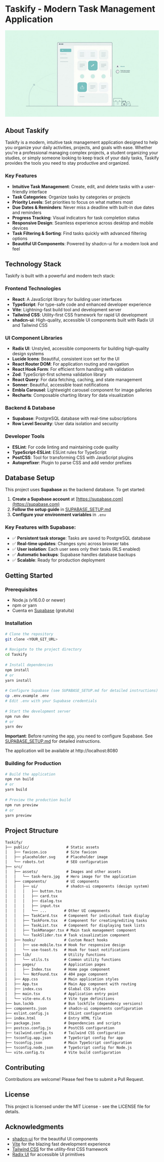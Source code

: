 # Taskify - Modern Task Management Application

![Taskify Banner](./src/assets/task-hero.jpg)

## About Taskify

Taskify is a modern, intuitive task management application designed to help you organize your daily activities, projects, and goals with ease. Whether you're a professional managing complex projects, a student organizing your studies, or simply someone looking to keep track of your daily tasks, Taskify provides the tools you need to stay productive and organized.

### Key Features

- **Intuitive Task Management**: Create, edit, and delete tasks with a user-friendly interface
- **Task Categories**: Organize tasks by categories or projects
- **Priority Levels**: Set priorities to focus on what matters most
- **Due Dates & Reminders**: Never miss a deadline with built-in due dates and reminders
- **Progress Tracking**: Visual indicators for task completion status
- **Responsive Design**: Seamless experience across desktop and mobile devices
- **Task Filtering & Sorting**: Find tasks quickly with advanced filtering options
- **Beautiful UI Components**: Powered by shadcn-ui for a modern look and feel

## Technology Stack

Taskify is built with a powerful and modern tech stack:

### Frontend Technologies

- **React**: A JavaScript library for building user interfaces
- **TypeScript**: For type-safe code and enhanced developer experience
- **Vite**: Lightning-fast build tool and development server
- **Tailwind CSS**: Utility-first CSS framework for rapid UI development
- **shadcn-ui**: High-quality, accessible UI components built with Radix UI and Tailwind CSS

### UI Component Libraries

- **Radix UI**: Unstyled, accessible components for building high‑quality design systems
- **Lucide Icons**: Beautiful, consistent icon set for the UI
- **React Router DOM**: For application routing and navigation
- **React Hook Form**: For efficient form handling with validation
- **Zod**: TypeScript-first schema validation library
- **React Query**: For data fetching, caching, and state management
- **Sonner**: Beautiful, accessible toast notifications
- **Embla Carousel**: Lightweight carousel component for image galleries
- **Recharts**: Composable charting library for data visualization

### Backend & Database

- **Supabase**: PostgreSQL database with real-time subscriptions
- **Row Level Security**: User data isolation and security

### Developer Tools

- **ESLint**: For code linting and maintaining code quality
- **TypeScript-ESLint**: ESLint rules for TypeScript
- **PostCSS**: Tool for transforming CSS with JavaScript plugins
- **Autoprefixer**: Plugin to parse CSS and add vendor prefixes

## Database Setup

This project uses **Supabase** as the backend database. To get started:

1. **Create a Supabase account** at [https://supabase.com](https://supabase.com)
2. **Follow the setup guide** in [SUPABASE_SETUP.md](./SUPABASE_SETUP.md)
3. **Configure your environment variables** in `.env`

### Key Features with Supabase:

- ✅ **Persistent task storage**: Tasks are saved to PostgreSQL database
- ✅ **Real-time updates**: Changes sync across browser tabs
- ✅ **User isolation**: Each user sees only their tasks (RLS enabled)
- ✅ **Automatic backups**: Supabase handles database backups
- ✅ **Scalable**: Ready for production deployment

## Getting Started

### Prerequisites

- Node.js (v16.0.0 or newer)
- npm or yarn
- Cuenta en [Supabase](https://supabase.com) (gratuita)

### Installation

```sh
# Clone the repository
git clone <YOUR_GIT_URL>

# Navigate to the project directory
cd Taskify

# Install dependencies
npm install
# or
yarn install

# Configure Supabase (see SUPABASE_SETUP.md for detailed instructions)
cp .env.example .env
# Edit .env with your Supabase credentials

# Start the development server
npm run dev
# or
yarn dev
```

**Important**: Before running the app, you need to configure Supabase. See [SUPABASE_SETUP.md](./SUPABASE_SETUP.md) for detailed instructions.

The application will be available at http://localhost:8080

### Building for Production

```sh
# Build the application
npm run build
# or
yarn build

# Preview the production build
npm run preview
# or
yarn preview
```

## Project Structure

```
Taskify/
├── public/                 # Static assets
│   ├── favicon.ico         # Site favicon
│   ├── placeholder.svg     # Placeholder image
│   └── robots.txt          # SEO configuration
├── src/
│   ├── assets/             # Images and other assets
│   │   └── task-hero.jpg   # Hero image for the application
│   ├── components/         # UI components
│   │   ├── ui/             # shadcn-ui components (design system)
│   │   │   ├── button.tsx
│   │   │   ├── card.tsx
│   │   │   ├── dialog.tsx
│   │   │   ├── input.tsx
│   │   │   └── ...        # Other UI components
│   │   ├── TaskCard.tsx   # Component for individual task display
│   │   ├── TaskForm.tsx   # Component for creating/editing tasks
│   │   ├── TaskList.tsx   # Component for displaying task lists
│   │   ├── TaskManager.tsx # Main task management component
│   │   └── TaskSlider.tsx # Task visualization component
│   ├── hooks/             # Custom React hooks
│   │   ├── use-mobile.tsx # Hook for responsive design
│   │   └── use-toast.ts   # Hook for toast notifications
│   ├── lib/               # Utility functions
│   │   └── utils.ts       # Common utility functions
│   ├── pages/             # Application pages
│   │   ├── Index.tsx      # Home page component
│   │   └── NotFound.tsx   # 404 page component
│   ├── App.css            # Main application styles
│   ├── App.tsx            # Main App component with routing
│   ├── index.css          # Global CSS styles
│   ├── main.tsx           # Application entry point
│   └── vite-env.d.ts      # Vite type definitions
├── bun.lockb              # Bun lockfile (dependency versions)
├── components.json        # shadcn-ui components configuration
├── eslint.config.js       # ESLint configuration
├── index.html             # Entry HTML file
├── package.json           # Dependencies and scripts
├── postcss.config.js      # PostCSS configuration
├── tailwind.config.ts     # Tailwind CSS configuration
├── tsconfig.app.json      # TypeScript config for app
├── tsconfig.json          # Main TypeScript configuration
├── tsconfig.node.json     # TypeScript config for Node.js
└── vite.config.ts         # Vite build configuration
```

## Contributing

Contributions are welcome! Please feel free to submit a Pull Request.

## License

This project is licensed under the MIT License - see the LICENSE file for details.

## Acknowledgments

- [shadcn-ui](https://ui.shadcn.com) for the beautiful UI components
- [Vite](https://vitejs.dev) for the blazing fast development experience
- [Tailwind CSS](https://tailwindcss.com) for the utility-first CSS framework
- [Radix UI](https://www.radix-ui.com) for accessible UI primitives
